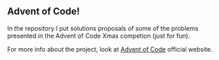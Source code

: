 ## Advent of Code!

In the repository I put solutions proposals of some of the problems presented in the Advent of Code Xmas competion (just for fun).

For more info about the project, look at [Advent of Code](https://adventofcode.com/2020/about) official website.

